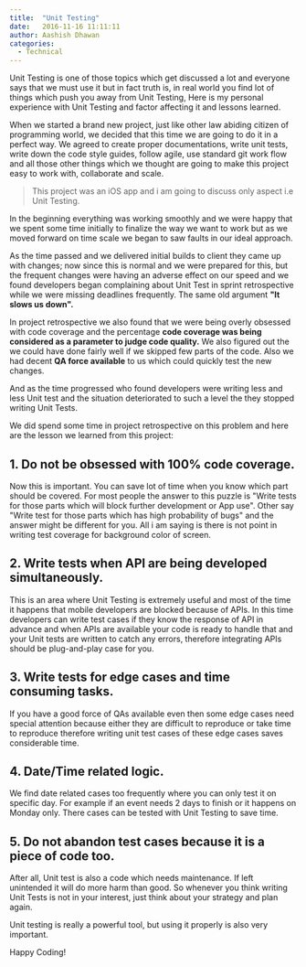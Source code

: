 ```yaml
---
title:  "Unit Testing"
date:   2016-11-16 11:11:11
author: Aashish Dhawan
categories:
  - Technical
---
```


Unit Testing is one of those topics which get discussed a lot and everyone says that we must use it but in fact truth is, in real world you find lot of things which push you away from Unit Testing, Here is my personal experience with Unit Testing and factor affecting it and lessons learned.

When we started a brand new project, just like other law abiding citizen of programming world, we decided that this time we are going to do it in a perfect way.
We agreed to create proper documentations, write unit tests, write down the code style guides, follow agile, use standard git work flow and all those other things which we thought are going to make this project easy to work with, collaborate and scale.

> This project was an iOS app and i am going to discuss only aspect i.e Unit Testing.

In the beginning everything was working smoothly and we were happy that we spent some time initially to finalize the way we want to work but as we moved forward on time scale we began to saw faults in our ideal approach.

As the time passed and we delivered initial builds to client they came up with changes; now since this is normal and we were prepared for this, but the frequent changes were having an adverse effect on our speed and we found developers began complaining about Unit Test in sprint retrospective while we were missing deadlines frequently. The same old argument __"It slows us down".__

In project retrospective we also found that we were being overly obsessed with code coverage and the percentage __code coverage was being considered as a parameter to judge code quality.__ We also figured out the we could have done fairly well if we skipped few parts of the code. Also we had decent __QA force available__ to us which could quickly test the new changes.

And as the time progressed who found developers were writing less and less Unit test and the situation deteriorated to such a level the they stopped writing Unit Tests.

We did spend some time in project retrospective on this problem and here
are the lesson we learned from this project:

## 1. Do not be obsessed with 100% code coverage.

Now this is important. You can save lot of time when you know which part should be covered. For most people the answer to this puzzle is "Write tests for those parts which will block further development or App use". Other say "Write test for those parts which has high probability of bugs" and the answer might be different for you. All i am saying is there is not point in writing test coverage for background color of screen.


## 2. Write tests when API are being developed simultaneously.

This is an area where Unit Testing is extremely useful and most of the time it happens that mobile developers are blocked because of APIs. In this time developers can write test cases if they know the response of API in advance and when APIs are available your code is ready to handle that and your Unit tests are written to catch any errors, therefore integrating APIs should be plug-and-play case for you.


## 3. Write tests for edge cases and time consuming tasks.

If you have a good force of QAs available even then some edge cases need special attention because either they are difficult to reproduce or take time to reproduce therefore writing unit test cases of these edge cases saves considerable time.

## 4. Date/Time related logic.

We find date related cases too frequently where you can only test it on specific day. For example if an event needs 2 days to finish or it happens on Monday only. There cases can be tested with Unit Testing to save time.

## 5. Do not abandon test cases because it is a piece of code too.

After all, Unit test is also a code which needs maintenance. If left unintended it will do more harm than good. So whenever you think writing Unit Tests is not in your interest, just think about your strategy and plan again.

Unit testing is really a powerful tool, but using it properly is also very important.

Happy Coding!

